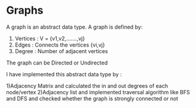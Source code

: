 # Graphs

A graph is an abstract data type. A graph is defined by:
1) Vertices : V = {v1,v2,.......,vj}
2) Edges : Connects the vertices {vi,vj}
3) Degree : Number of adjacent vertices

The graph can be Directed or Undirected

I have implemented this abstract data type by :

1)Adjacency Matrix and calculated the in and out degrees of each node/vertex
2)Adjacency list and implemented traversal algorithm like BFS and DFS and checked whether the graph is strongly connected or not


